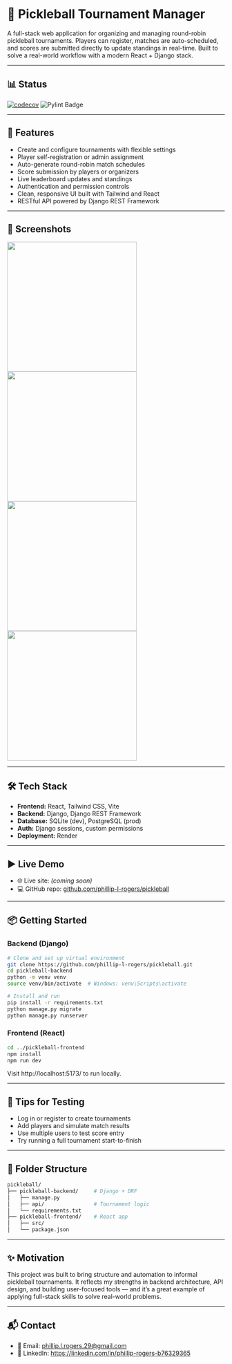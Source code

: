 # 🎾 Pickleball Tournament Manager

A full-stack web application for organizing and managing round-robin pickleball
tournaments. Players can register, matches are auto-scheduled, and scores are submitted
directly to update standings in real-time. Built to solve a real-world workflow with a
modern React + Django stack.

---

## 📊 Status

[![codecov](https://codecov.io/github/phillip-l-rogers/pickleball/graph/badge.svg?token=W7RNQ8UJZ6)](https://codecov.io/github/phillip-l-rogers/pickleball)
![Pylint Badge](badges/pylint.svg)

---

## 🚀 Features

- Create and configure tournaments with flexible settings
- Player self-registration or admin assignment
- Auto-generate round-robin match schedules
- Score submission by players or organizers
- Live leaderboard updates and standings
- Authentication and permission controls
- Clean, responsive UI built with Tailwind and React
- RESTful API powered by Django REST Framework

---

## 📸 Screenshots

<p float="left">
  <img src="screenshots/create_tournament.png" height="300"/>
  <img src="screenshots/match_schedule.png" height="300"/>
  <img src="screenshots/submit_scores.png" height="300"/>
  <img src="screenshots/standings.png" height="300"/>
</p>

---

## 🛠️ Tech Stack

- **Frontend:** React, Tailwind CSS, Vite
- **Backend:** Django, Django REST Framework
- **Database:** SQLite (dev), PostgreSQL (prod)
- **Auth:** Django sessions, custom permissions
- **Deployment:** Render

---

## ▶️ Live Demo

- 🌐 Live site: *(coming soon)*
- 💻 GitHub repo: [github.com/phillip-l-rogers/pickleball](https://github.com/phillip-l-rogers/pickleball)

---

## 📦 Getting Started

### Backend (Django)

```bash
# Clone and set up virtual environment
git clone https://github.com/phillip-l-rogers/pickleball.git
cd pickleball-backend
python -m venv venv
source venv/bin/activate  # Windows: venv\Scripts\activate

# Install and run
pip install -r requirements.txt
python manage.py migrate
python manage.py runserver
```

### Frontend (React)

```bash
cd ../pickleball-frontend
npm install
npm run dev
```

Visit http://localhost:5173/ to run locally.

---

## 🧪 Tips for Testing

- Log in or register to create tournaments
- Add players and simulate match results
- Use multiple users to test score entry
- Try running a full tournament start-to-finish

---

## 📁 Folder Structure

```bash
pickleball/
├── pickleball-backend/     # Django + DRF
│   ├── manage.py
│   ├── api/                # Tournament logic
│   └── requirements.txt
├── pickleball-frontend/    # React app
│   ├── src/
│   └── package.json
```

---

## ✨ Motivation
This project was built to bring structure and automation to informal pickleball 
tournaments. It reflects my strengths in backend architecture, API design, and building
user-focused tools — and it’s a great example of applying full-stack skills to solve
real-world problems.

---

## 📬 Contact

- 📧 Email: phillip.l.rogers.29@gmail.com
- 💼 LinkedIn: https://linkedin.com/in/phillip-rogers-b76329365
